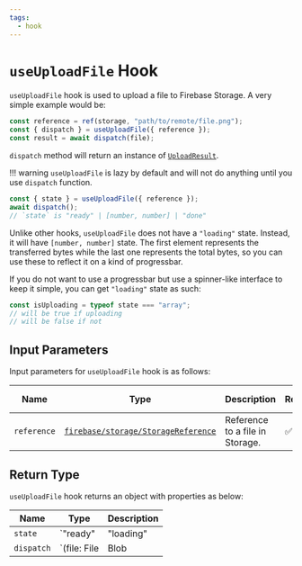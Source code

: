 ```yaml
---
tags:
  - hook
---
```


# `useUploadFile` Hook

`useUploadFile` hook is used to upload a file to Firebase Storage. A very simple example would be:

```typescript
const reference = ref(storage, "path/to/remote/file.png");
const { dispatch } = useUploadFile({ reference });
const result = await dispatch(file);
```

`dispatch` method will return an instance of [`UploadResult`][UploadResultRefDoc].

!!! warning
    `useUploadFile` is lazy by default and will not do anything until you use `dispatch` function.

```typescript
const { state } = useUploadFile({ reference });
await dispatch();
// `state` is "ready" | [number, number] | "done"
```

Unlike other hooks, `useUploadFile` does not have a `"loading"` state. Instead, it will have `[number, number]` state. The first element represents the transferred bytes while the last one represents the total bytes, so you can use these to reflect it on a kind of progressbar.

If you do not want to use a progressbar but use a spinner-like interface to keep it simple, you can get `"loading"` state as such:

```typescript
const isUploading = typeof state === "array";
// will be true if uploading
// will be false if not
```

## Input Parameters

Input parameters for `useUploadFile` hook is as follows:

| Name | Type | Description | Required | Default Value |
|---|---|---|---|---|
| `reference` | [`firebase/storage/StorageReference`][StorageReferenceRefDoc] | Reference to a file in Storage. | ✅ | - |

## Return Type

`useUploadFile` hook returns an object with properties as below:

| Name | Type | Description |
|---|---|---|
| `state` | `"ready" | "loading" | "done"` | The state of the upload process. |
| `dispatch` | `(file: File | Blob | Buffer, metadata?: UploadMetadata) => Promise<UploadResult>` | A callback to start upload process. |

[StorageReferenceRefDoc]: https://firebase.google.com/docs/reference/js/storage.storagereference
[UploadResultRefDoc]: https://firebase.google.com/docs/reference/js/storage.uploadresult